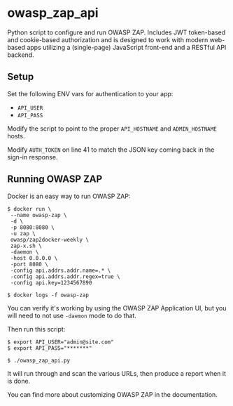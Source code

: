 # owasp_zap_api
Python script to configure and run OWASP ZAP. Includes JWT token-based and cookie-based authorization and is designed 
to work with modern web-based apps utilizing a (single-page) JavaScript front-end and a RESTful API backend.

## Setup
Set the following ENV vars for authentication to your app:

* `API_USER`
* `API_PASS`

Modify the script to point to the proper `API_HOSTNAME` and `ADMIN_HOSTNAME` hosts.

Modify `AUTH_TOKEN` on line 41 to match the JSON key coming back in the sign-in response.


## Running OWASP ZAP
Docker is an easy way to run OWASP ZAP:

    $ docker run \
     --name owasp-zap \
     -d \
     -p 8080:8080 \
     -u zap \
     owasp/zap2docker-weekly \
     zap-x.sh \
     -daemon \
     -host 0.0.0.0 \
     -port 8080 \
     -config api.addrs.addr.name=.* \
     -config api.addrs.addr.regex=true \
     -config api.key=1234567890
    
    $ docker logs -f owasp-zap

You can verify it's working by using the OWASP ZAP Application UI, but you will need to not use `-daemon` mode to do that.

Then run this script:

    $ export API_USER="admin@site.com"
    $ export API_PASS="*******"

    $ ./owasp_zap_api.py

It will run through and scan the various URLs, then produce a report when it is done.

You can find more about customizing OWASP ZAP in the documentation.


